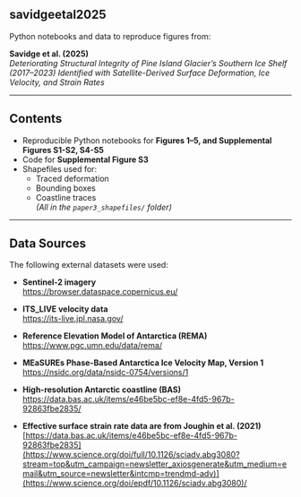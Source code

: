 ## savidgeetal2025

Python notebooks and data to reproduce figures from:

**Savidge et al. (2025)**  
*Deteriorating Structural Integrity of Pine Island Glacier’s Southern Ice Shelf (2017–2023) Identified with Satellite-Derived Surface Deformation, Ice Velocity, and Strain Rates*

---

## Contents

- Reproducible Python notebooks for **Figures 1–5, and Supplemental Figures S1-S2, S4-S5**
- Code for **Supplemental Figure S3**
- Shapefiles used for:
  - Traced deformation  
  - Bounding boxes  
  - Coastline traces  
  *(All in the `paper3_shapefiles/` folder)*

---

## Data Sources

The following external datasets were used:

- **Sentinel-2 imagery**  
  https://browser.dataspace.copernicus.eu/

- **ITS_LIVE velocity data**  
  https://its-live.jpl.nasa.gov/

- **Reference Elevation Model of Antarctica (REMA)**  
  https://www.pgc.umn.edu/data/rema/

- **MEaSUREs Phase-Based Antarctica Ice Velocity Map, Version 1**  
  https://nsidc.org/data/nsidc-0754/versions/1

- **High-resolution Antarctic coastline (BAS)**  
  https://data.bas.ac.uk/items/e46be5bc-ef8e-4fd5-967b-92863fbe2835/

- **Effective surface strain rate data are from Joughin et al. (2021)**  
  [https://data.bas.ac.uk/items/e46be5bc-ef8e-4fd5-967b-92863fbe2835](https://www.science.org/doi/full/10.1126/sciadv.abg3080?stream=top&utm_campaign=newsletter_axiosgenerate&utm_medium=email&utm_source=newsletter&intcmp=trendmd-adv)](https://www.science.org/doi/epdf/10.1126/sciadv.abg3080)/



